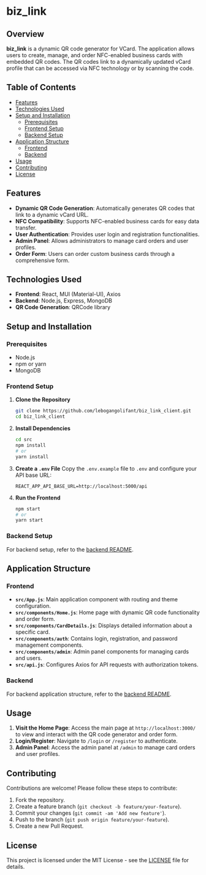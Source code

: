 # biz_link

## Overview

**biz_link** is a dynamic QR code generator for VCard. The application allows users to create, manage, and order NFC-enabled business cards with embedded QR codes. The QR codes link to a dynamically updated vCard profile that can be accessed via NFC technology or by scanning the code.

## Table of Contents

- [Features](#features)
- [Technologies Used](#technologies-used)
- [Setup and Installation](#setup-and-installation)
  - [Prerequisites](#prerequisites)
  - [Frontend Setup](#frontend-setup)
  - [Backend Setup](#backend-setup)
- [Application Structure](#application-structure)
  - [Frontend](#frontend)
  - [Backend](#backend)
- [Usage](#usage)
- [Contributing](#contributing)
- [License](#license)

## Features

- **Dynamic QR Code Generation**: Automatically generates QR codes that link to a dynamic vCard URL.
- **NFC Compatibility**: Supports NFC-enabled business cards for easy data transfer.
- **User Authentication**: Provides user login and registration functionalities.
- **Admin Panel**: Allows administrators to manage card orders and user profiles.
- **Order Form**: Users can order custom business cards through a comprehensive form.

## Technologies Used

- **Frontend**: React, MUI (Material-UI), Axios
- **Backend**: Node.js, Express, MongoDB
- **QR Code Generation**: QRCode library

## Setup and Installation

### Prerequisites

- Node.js
- npm or yarn
- MongoDB

### Frontend Setup

1. **Clone the Repository**
   ```bash
   git clone https://github.com/lebogangolifant/biz_link_client.git
   cd biz_link_client
   ```

2. **Install Dependencies**
   ```bash
   cd src
   npm install
   # or
   yarn install
   ```

3. **Create a `.env` File**
   Copy the `.env.example` file to `.env` and configure your API base URL:
   ```env
   REACT_APP_API_BASE_URL=http://localhost:5000/api
   ```

4. **Run the Frontend**
   ```bash
   npm start
   # or
   yarn start
   ```

### Backend Setup

For backend setup, refer to the [backend README](https://github.com/lebogangolifant/biz_link_server/blob/main/README.md).

## Application Structure

### Frontend

- **`src/App.js`**: Main application component with routing and theme configuration.
- **`src/components/Home.js`**: Home page with dynamic QR code functionality and order form.
- **`src/components/CardDetails.js`**: Displays detailed information about a specific card.
- **`src/components/auth`**: Contains login, registration, and password management components.
- **`src/components/admin`**: Admin panel components for managing cards and users.
- **`src/api.js`**: Configures Axios for API requests with authorization tokens.

### Backend

For backend application structure, refer to the [backend README](https://github.com/lebogangolifant/biz_link_server/blob/main/README.md).

## Usage

1. **Visit the Home Page**: Access the main page at `http://localhost:3000/` to view and interact with the QR code generator and order form.
2. **Login/Register**: Navigate to `/login` or `/register` to authenticate.
3. **Admin Panel**: Access the admin panel at `/admin` to manage card orders and user profiles.

## Contributing

Contributions are welcome! Please follow these steps to contribute:

1. Fork the repository.
2. Create a feature branch (`git checkout -b feature/your-feature`).
3. Commit your changes (`git commit -am 'Add new feature'`).
4. Push to the branch (`git push origin feature/your-feature`).
5. Create a new Pull Request.

## License

This project is licensed under the MIT License - see the [LICENSE](LICENSE) file for details.
